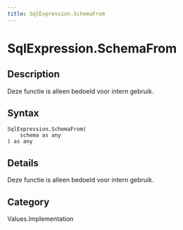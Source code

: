 ```yaml
---
title: SqlExpression.SchemaFrom
---
```


# SqlExpression.SchemaFrom


## Description

Deze functie is alleen bedoeld voor intern gebruik.


## Syntax

```powerquery
SqlExpression.SchemaFrom(
    schema as any
) as any
```


## Details

Deze functie is alleen bedoeld voor intern gebruik.



## Category
Values.Implementation
